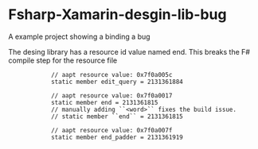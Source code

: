 # Fsharp-Xamarin-desgin-lib-bug
A example project showing a binding a bug

The desing library has a resource id value named end. This breaks the F# compile step for the resource file
```
            // aapt resource value: 0x7f0a005c
            static member edit_query = 2131361884
            
            // aapt resource value: 0x7f0a0017
            static member end = 2131361815
            // manually adding ``<word>`` fixes the build issue.
            // static member ``end`` = 2131361815
            
            // aapt resource value: 0x7f0a007f
            static member end_padder = 2131361919
```

